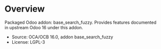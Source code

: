 # Overview

Packaged Odoo addon: base_search_fuzzy. Provides features documented in upstream Odoo 16 under this addon.

- Source: OCA/OCB 16.0, addon base_search_fuzzy
- License: LGPL-3
